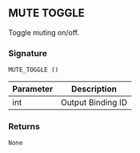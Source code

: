 ## MUTE TOGGLE

Toggle muting on/off.


### Signature

`MUTE_TOGGLE ()`


| Parameter | Description |
| --- | --- |
| int | Output Binding ID |


### Returns

`None`